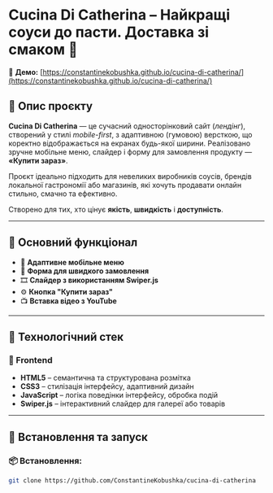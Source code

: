 # Cucina Di Catherina – Найкращі соуси до пасти. Доставка зі смаком 🍝

🔗 **Демо:** [https://constantinekobushka.github.io/cucina-di-catherina/](https://constantinekobushka.github.io/cucina-di-catherina/)

## 🔎 Опис проєкту

**Cucina Di Catherina** — це сучасний односторінковий сайт (_лендінг_), створений у стилі _mobile-first_, з адаптивною (гумовою) версткою, що коректно відображається на екранах будь-якої ширини. Реалізовано зручне мобільне меню, слайдер і форму для замовлення продукту — **«Купити зараз»**.

Проєкт ідеально підходить для невеликих виробників соусів, брендів локальної гастрономії або магазинів, які хочуть продавати онлайн стильно, смачно та ефективно.

Створено для тих, хто цінує **якість**, **швидкість** і **доступність**.

---

## 🌟 Основний функціонал

- 📱 **Адаптивне мобільне меню**
- 📨 **Форма для швидкого замовлення**
- 🎞️ **Слайдер з використанням Swiper.js**
- ⚙️ **Кнопка "Купити зараз"**
- 📺 **Вставка відео з YouTube**

---

## 🧰 Технологічний стек

### 🔨 Frontend

- **HTML5** – семантична та структурована розмітка
- **CSS3** – стилізація інтерфейсу, адаптивний дизайн
- **JavaScript** – логіка поведінки інтерфейсу, обробка подій
- **Swiper.js** – інтерактивний слайдер для галереї або товарів

---

## 🚀 Встановлення та запуск

### 📦 Встановлення:

```bash
git clone https://github.com/ConstantineKobushka/cucina-di-catherina
```
